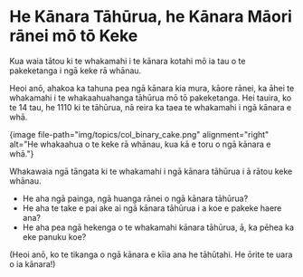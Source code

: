 # He Kānara Tāhūrua, he Kānara Māori rānei mō tō Keke

Kua waia tātou ki te whakamahi i te kānara kotahi mō ia tau o te pakeketanga i ngā keke rā whānau.

Heoi anō, ahakoa ka tahuna pea ngā kānara kia mura, kāore rānei, ka āhei te whakamahi i te whakaahuahanga tāhūrua mō tō pakeketanga. Hei tauira, ko te 14 tau, he 1110 ki te tāhūrua, nā reira ka taea te whakamahi i ngā kānara e whā.

{image file-path="img/topics/col_binary_cake.png" alignment="right" alt="He whakaahua o te keke rā whānau, kua kā e toru o ngā kānara e whā."}

Whakawaia ngā tāngata ki te whakamahi i ngā kānara tāhūrua i ā rātou keke whānau.

- He aha ngā painga, ngā huanga rānei o ngā kānara tāhūrua?
- He aha te take e pai ake ai ngā kānara tāhūrua i a koe e pakeke haere ana?
- He aha pea ngā hekenga o te whakamahi kānara tāhūrua, ā, ka pēhea ka eke panuku koe?

(Heoi anō, ko te tikanga o ngā kānara e kīia ana he tāhūtahi. He ōrite te uara o ia kānara!)